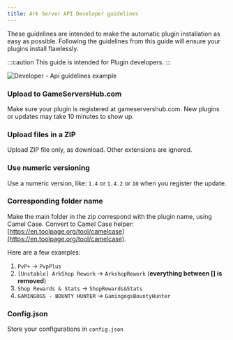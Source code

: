 ```yaml
---
title: Ark Server API Developer guidelines
---
```


These guidelines are intended to make the automatic plugin installation as easy as possible.  Following the guidelines from this guide will ensure your plugins install flawlessly.

:::caution
This guide is intended for Plugin developers.
:::


![Developer - Api guidelines example](/img/developers/other/ark_server_api_example.jpg)


### Upload to GameServersHub.com
Make sure your plugin is registered at gameservershub.com. New plugins or updates may take 10 minutes to show up.

### Upload files in a ZIP
Upload ZIP file only, as download. Other extensions are ignored.

### Use numeric versioning
Use a numeric version, like: `1.4` or `1.4.2` or `10` when you register the update.

### Corresponding folder name
Make the main folder in the zip correspond with the plugin name, using Camel Case.
Convert to Camel Case helper: [https://en.toolpage.org/tool/camelcase](https://en.toolpage.org/tool/camelcase).

Here are a few examples: 
1. `PvP+` -> `PvpPlus`
2. `[Unstable] ArkShop Rework` -> `ArkshopRework` (**everything between [] is removed**)
3. `Shop Rewards & Stats` -> `ShopRewards&Stats`
4. `GAMINGOGS - BOUNTY HUNTER` -> `GamingogsBountyHunter`

### Config.json
Store your configurations in `config.json`  
